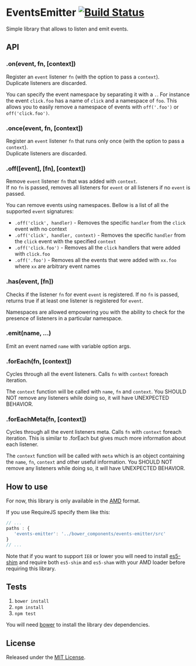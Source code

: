 # EventsEmitter [![Build Status](https://secure.travis-ci.org/IndigoUnited/js-events-emitter.png?branch=master)](http://travis-ci.org/IndigoUnited/js-events-emitter)

Simple library that allows to listen and emit events.



## API

### .on(event, fn, [context])

Register an `event` listener `fn` (with the option to pass a `context`).   
Duplicate listeners are discarded.

You can specify the event namespace by separating it with a `.`.
For instance the event `click.foo` has a name of `click` and a namespace of `foo`.
This allows you to easily remove a namespace of events with `off('.foo')` or `off('click.foo')`.


### .once(event, fn, [context])

Register an `event` listener `fn` that runs only once (with the option to pass a `context`).   
Duplicate listeners are discarded.


### .off([event], [fn], [context])

Remove `event` listener `fn` that was added with `context`.   
If no `fn` is passed, removes all listeners for `event` or all listeners if no `event` is passed.

You can remove events using namespaces. Bellow is a list of all the supported `event` signatures:

- `.off('click', handler)` - Removes the specific `handler` from the `click` event with no context
- `.off('click', handler, context)` - Removes the specific `handler` from the `click` event with the specified `context`
- `.off('click.foo')` - Removes all the `click` handlers that were added with `click.foo`
- `.off('.foo')` - Removes all the events that were added with `xx.foo` where `xx` are arbitrary event names


### .has(event, [fn])

Checks if the listener `fn` for event `event` is registered.
If no `fn` is passed, returns true if at least one listener is registered for `event`.

Namespaces are allowed empowering you with the ability to check for the presence of listeners in a particular namespace.


### .emit(name, ...)

Emit an event named `name` with variable option args.


### .forEach(fn, [context])

Cycles through all the event listeners.
Calls `fn` with `context` foreach iteration.

The `context` function will be called with `name`, `fn` and `context`.
You SHOULD NOT remove any listeners while doing so, it will have UNEXPECTED BEHAVIOR.


### .forEachMeta(fn, [context])

Cycles through all the event listeners meta.
Calls `fn` with `context` foreach iteration.
This is similar to .forEach but gives much more information about each listener.

The `context` function will be called with `meta` which is an object containing the `name`, `fn`, `context` and other useful information.
You SHOULD NOT remove any listeners while doing so, it will have UNEXPECTED BEHAVIOR.


## How to use

For now, this library is only available in the [AMD](https://github.com/amdjs/amdjs-api/wiki/AMD) format.

If you use RequireJS specify them like this:

```js
// ...
paths : {
   'events-emitter': '../bower_components/events-emitter/src'
}
// ...
```

Note that if you want to support `IE8` or lower you will need to install [es5-shim](https://github.com/kriskowal/es5-shim.git) and require both `es5-shim` and `es5-sham` with your AMD loader before requiring this library.



## Tests

1. `bower install`
2. `npm install`
3. `npm test`

You will need [bower](https://github.com/bower/bower) to install the library dev dependencies.



## License

Released under the [MIT License](http://www.opensource.org/licenses/mit-license.php).
